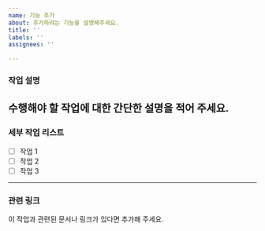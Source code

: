```yaml
---
name: 기능 추가
about: 추가하려는 기능을 설명해주세요.
title: ''
labels: ''
assignees: ''

---
```


### 작업 설명
수행해야 할 작업에 대한 간단한 설명을 적어 주세요.
---
### 세부 작업 리스트
- [ ] 작업 1
- [ ] 작업 2
- [ ] 작업 3
---
### 관련 링크
이 작업과 관련된 문서나 링크가 있다면 추가해 주세요.
